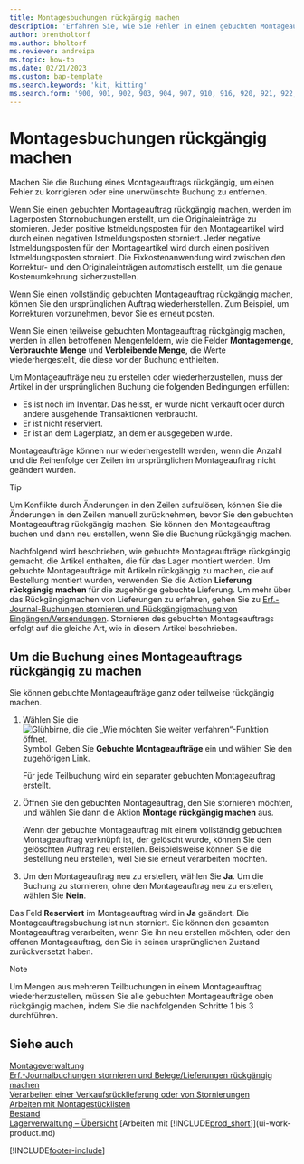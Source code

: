 ```yaml
---
title: Montagesbuchungen rückgängig machen
description: 'Erfahren Sie, wie Sie Fehler in einem gebuchten Montageauftrag korrigieren.'
author: brentholtorf
ms.author: bholtorf
ms.reviewer: andreipa
ms.topic: how-to
ms.date: 02/21/2023
ms.custom: bap-template
ms.search.keywords: 'kit, kitting'
ms.search.form: '900, 901, 902, 903, 904, 907, 910, 916, 920, 921, 922, 923, 940, 941, 942, 930, 931, 932, 914, 915, 905'
---
```

# <a name="undo-assembly-posting"></a><a name="undo-assembly-posting"></a><a name="undo-assembly-posting"></a>Montagesbuchungen rückgängig machen

Machen Sie die Buchung eines Montageauftrags rückgängig, um einen Fehler zu korrigieren oder eine unerwünschte Buchung zu entfernen.

Wenn Sie einen gebuchten Montageauftrag rückgängig machen, werden im Lagerposten Stornobuchungen erstellt, um die Originaleinträge zu stornieren. Jeder positive Istmeldungsposten für den Montageartikel wird durch einen negativen Istmeldungsposten storniert. Jeder negative Istmeldungsposten für den Montageartikel wird durch einen positiven Istmeldungsposten storniert. Die Fixkostenanwendung wird zwischen den Korrektur- und den Originaleinträgen automatisch erstellt, um die genaue Kostenumkehrung sicherzustellen.  

Wenn Sie einen vollständig gebuchten Montageauftrag rückgängig machen, können Sie den ursprünglichen Auftrag wiederherstellen. Zum Beispiel, um Korrekturen vorzunehmen, bevor Sie es erneut posten.  

Wenn Sie einen teilweise gebuchten Montageauftrag rückgängig machen, werden in allen betroffenen Mengenfeldern, wie die Felder **Montagemenge**, **Verbrauchte Menge** und **Verbleibende Menge**, die Werte wiederhergestellt, die diese vor der Buchung enthielten.  

Um Montageaufträge neu zu erstellen oder wiederherzustellen, muss der Artikel in der ursprünglichen Buchung die folgenden Bedingungen erfüllen:  

* Es ist noch im Inventar. Das heisst, er wurde nicht verkauft oder durch andere ausgehende Transaktionen verbraucht.  
* Er ist nicht reserviert.  
* Er ist an dem Lagerplatz, an dem er ausgegeben wurde.  

Montageaufträge können nur wiederhergestellt werden, wenn die Anzahl und die Reihenfolge der Zeilen im ursprünglichen Montageauftrag nicht geändert wurden.  

> [!TIP]  
> Um Konflikte durch Änderungen in den Zeilen aufzulösen, können Sie die Änderungen in den Zeilen manuell zurücknehmen, bevor Sie den gebuchten Montageauftrag rückgängig machen. Sie können den Montageauftrag buchen und dann neu erstellen, wenn Sie die Buchung rückgängig machen.  

Nachfolgend wird beschrieben, wie gebuchte Montageaufträge rückgängig gemacht, die Artikel enthalten, die für das Lager montiert werden. Um gebuchte Montageaufträge mit Artikeln rückgängig zu machen, die auf Bestellung montiert wurden, verwenden Sie die Aktion **Lieferung rückgängig machen** für die zugehörige gebuchte Lieferung. Um mehr über das Rückgängigmachen von Lieferungen zu erfahren, gehen Sie zu [Erf.-Journal-Buchungen stornieren und Rückgängigmachung von Eingängen/Versendungen](finance-how-reverse-journal-posting.md). Stornieren des gebuchten Montageauftrags erfolgt auf die gleiche Art, wie in diesem Artikel beschrieben.  

## <a name="to-undo-posting-of-an-assembly-order"></a><a name="to-undo-posting-of-an-assembly-order"></a><a name="to-undo-posting-of-an-assembly-order"></a>Um die Buchung eines Montageauftrags rückgängig zu machen

Sie können gebuchte Montageaufträge ganz oder teilweise rückgängig machen.

1. Wählen Sie die ![Glühbirne, die die „Wie möchten Sie weiter verfahren“-Funktion öffnet.](media/ui-search/search_small.png "Wie möchten Sie weiter verfahren?") Symbol. Geben Sie **Gebuchte Montageaufträge** ein und wählen Sie den zugehörigen Link.  

   Für jede Teilbuchung wird ein separater gebuchten Montageauftrag erstellt.  
2. Öffnen Sie den gebuchten Montageauftrag, den Sie stornieren möchten, und wählen Sie dann die Aktion **Montage rückgängig machen** aus.  

    Wenn der gebuchte Montageauftrag mit einem vollständig gebuchten Montageauftrag verknüpft ist, der gelöscht wurde, können Sie den gelöschten Auftrag neu erstellen. Beispielsweise können Sie die Bestellung neu erstellen, weil Sie sie erneut verarbeiten möchten.  
3. Um den Montageauftrag neu zu erstellen, wählen Sie **Ja**. Um die Buchung zu stornieren, ohne den Montageauftrag neu zu erstellen, wählen Sie **Nein**.  

Das Feld **Reserviert** im Montageauftrag wird in **Ja** geändert. Die Montageauftragsbuchung ist nun storniert. Sie können den gesamten Montageauftrag verarbeiten, wenn Sie ihn neu erstellen möchten, oder den offenen Montageauftrag, den Sie in seinen ursprünglichen Zustand zurückversetzt haben.  

> [!NOTE]  
> Um Mengen aus mehreren Teilbuchungen in einem Montageauftrag wiederherzustellen, müssen Sie alle gebuchten Montageaufträge oben rückgängig machen, indem Sie die nachfolgenden Schritte 1 bis 3 durchführen.  

## <a name="see-also"></a><a name="see-also"></a><a name="see-also"></a>Siehe auch

[Montageverwaltung](assembly-assemble-items.md)  
[Erf.-Journalbuchungen stornieren und Belege/Lieferungen rückgängig machen](finance-how-reverse-journal-posting.md)  
[Verarbeiten einer Verkaufsrücklieferung oder von Stornierungen](sales-how-process-sales-returns-cancellations.md)  
[Arbeiten mit Montagestücklisten](assembly-how-work-assembly-boms.md)  
[Bestand](inventory-manage-inventory.md)  
[Lagerverwaltung – Übersicht](design-details-warehouse-management.md)
[Arbeiten mit [!INCLUDE[prod_short](includes/prod_short.md)]](ui-work-product.md)


[!INCLUDE[footer-include](includes/footer-banner.md)]
